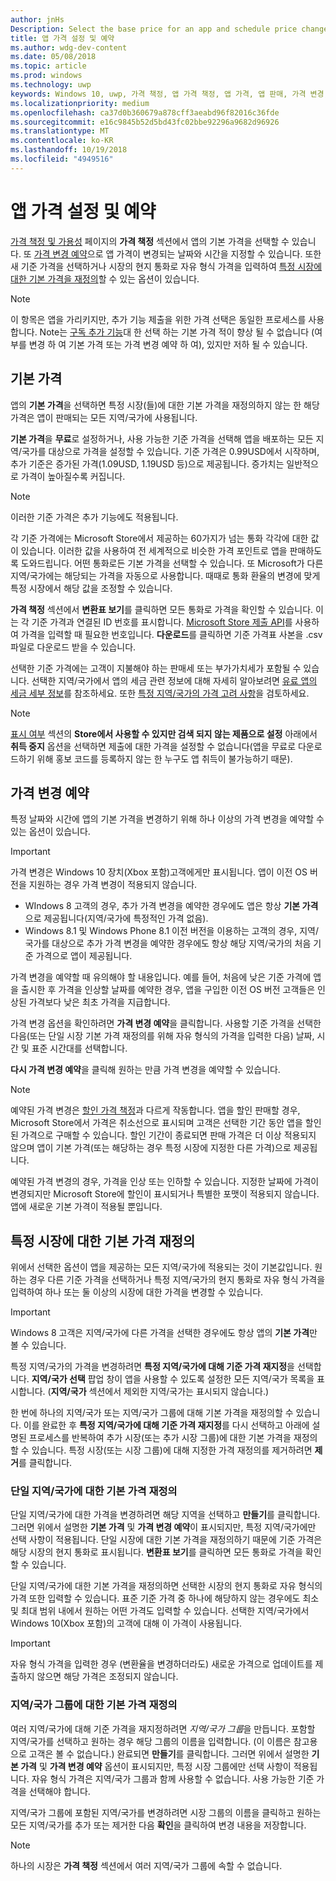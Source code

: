 ```yaml
---
author: jnHs
Description: Select the base price for an app and schedule price changes. You can also customize these options for specific markets.
title: 앱 가격 설정 및 예약
ms.author: wdg-dev-content
ms.date: 05/08/2018
ms.topic: article
ms.prod: windows
ms.technology: uwp
keywords: Windows 10, uwp, 가격 책정, 앱 가격 책정, 앱 가격, 앱 판매, 가격 변경, 가격 사용자 지정, 가격, 비용, 기본 가격 재정의, 자유 형식 가격, 자유 형식
ms.localizationpriority: medium
ms.openlocfilehash: ca37d0b360679a878cff3aeabd96f82016c36fde
ms.sourcegitcommit: e16c9845b52d5bd43fc02bbe92296a9682d96926
ms.translationtype: MT
ms.contentlocale: ko-KR
ms.lasthandoff: 10/19/2018
ms.locfileid: "4949516"
---
```

# <a name="set-and-schedule-app-pricing"></a>앱 가격 설정 및 예약

[가격 책정 및 가용성](set-app-pricing-and-availability.md) 페이지의 **가격 책정** 섹션에서 앱의 기본 가격을 선택할 수 있습니다. 또 [가격 변경 예약](#schedule-price-changes)으로 앱 가격이 변경되는 날짜와 시간을 지정할 수 있습니다. 또한 새 기준 가격을 선택하거나 시장의 현지 통화로 자유 형식 가격을 입력하여 [특정 시장에 대한 기본 가격을 재정의](#override-base-price-for-specific-markets)할 수 있는 옵션이 있습니다.

> [!NOTE]
> 이 항목은 앱을 가리키지만, 추가 기능 제출을 위한 가격 선택은 동일한 프로세스를 사용합니다. Note는 [구독 추가 기능](../monetize/enable-subscription-add-ons-for-your-app.md)대 한 선택 하는 기본 가격 적이 향상 될 수 없습니다 (여부를 변경 하 여 기본 가격 또는 가격 변경 예약 하 여), 있지만 저하 될 수 있습니다.

## <a name="base-price"></a>기본 가격

앱의 **기본 가격**을 선택하면 특정 시장(들)에 대한 기본 가격을 재정의하지 않는 한 해당 가격은 앱이 판매되는 모든 지역/국가에 사용됩니다.

**기본 가격**을 **무료**로 설정하거나, 사용 가능한 기준 가격을 선택해 앱을 배포하는 모든 지역/국가를 대상으로 가격을 설정할 수 있습니다. 기준 가격은 0.99USD에서 시작하며, 추가 기준은 증가된 가격(1.09USD, 1.19USD 등)으로 제공됩니다. 증가치는 일반적으로 가격이 높아질수록 커집니다. 

> [!NOTE]
> 이러한 기준 가격은 추가 기능에도 적용됩니다. 

각 기준 가격에는 Microsoft Store에서 제공하는 60가지가 넘는 통화 각각에 대한 값이 있습니다. 이러한 값을 사용하여 전 세계적으로 비슷한 가격 포인트로 앱을 판매하도록 도와드립니다. 어떤 통화로든 기본 가격을 선택할 수 있습니다. 또 Microsoft가 다른 지역/국가에는 해당되는 가격을 자동으로 사용합니다. 때때로 통화 환율의 변경에 맞게 특정 시장에서 해당 값을 조정할 수 있습니다.

**가격 책정** 섹션에서 **변환표 보기**를 클릭하면 모든 통화로 가격을 확인할 수 있습니다. 이는 각 기준 가격과 연결된 ID 번호를 표시합니다. [Microsoft Store 제출 API](../monetize/manage-app-submissions.md#price-tiers)를 사용하여 가격을 입력할 때 필요한 번호입니다. **다운로드**를 클릭하면 기준 가격표 사본을 .csv 파일로 다운로드 받을 수 있습니다.

선택한 기준 가격에는 고객이 지불해야 하는 판매세 또는 부가가치세가 포함될 수 있습니다. 선택한 지역/국가에서 앱의 세금 관련 정보에 대해 자세히 알아보려면 [유료 앱의 세금 세부 정보](tax-details-for-paid-apps.md)를 참조하세요. 또한 [특정 지역/국가의 가격 고려 사항](define-pricing-and-market-selection.md#price-considerations-for-specific-markets)을 검토하세요.

> [!NOTE]
> [표시 여부](choose-visibility-options.md#discoverability) 섹션의 **Store에서 사용할 수 있지만 검색 되지 않는 제품으로 설정** 아래에서 **취득 중지** 옵션을 선택하면 제출에 대한 가격을 설정할 수 없습니다(앱을 무료로 다운로드하기 위해 홍보 코드를 등록하지 않는 한 누구도 앱 취득이 불가능하기 때문).

## <a name="schedule-price-changes"></a>가격 변경 예약

특정 날짜와 시간에 앱의 기본 가격을 변경하기 위해 하나 이상의 가격 변경을 예약할 수 있는 옵션이 있습니다. 

> [!IMPORTANT]
> 가격 변경은 Windows 10 장치(Xbox 포함)고객에게만 표시됩니다. 앱이 이전 OS 버전을 지원하는 경우 가격 변경이 적용되지 않습니다. 
>
> - WIndows 8 고객의 경우, 추가 가격 변경을 예약한 경우에도 앱은 항상 **기본 가격**으로 제공됩니다(지역/국가에 특정적인 가격 없음). 
> - Windows 8.1 및 Windows Phone 8.1 이전 버전을 이용하는 고객의 경우, 지역/국가를 대상으로 추가 가격 변경을 예약한 경우에도 항상 해당 지역/국가의 처음 기준 가격으로 앱이 제공됩니다.
> 
> 가격 변경을 예약할 때 유의해야 할 내용입니다. 예를 들어, 처음에 낮은 기준 가격에 앱을 출시한 후 가격을 인상할 날짜를 예약한 경우, 앱을 구입한 이전 OS 버전 고객들은 인상된 가격보다 낮은 최초 가격을 지급합니다.

가격 변경 옵션을 확인하려면 **가격 변경 예약**을 클릭합니다. 사용할 기준 가격을 선택한 다음(또는 단일 시장 기본 가격 재정의를 위해 자유 형식의 가격을 입력한 다음) 날짜, 시간 및 표준 시간대를 선택합니다.

**다시 가격 변경 예약**을 클릭해 원하는 만큼 가격 변경을 예약할 수 있습니다.

> [!NOTE]
> 예약된 가격 변경은 [할인 가격 책정](put-apps-and-add-ons-on-sale.md)과 다르게 작동합니다. 앱을 할인 판매할 경우, Microsoft Store에서 가격은 취소선으로 표시되며 고객은 선택한 기간 동안 앱을 할인된 가격으로 구매할 수 있습니다. 할인 기간이 종료되면 판매 가격은 더 이상 적용되지 않으며 앱이 기본 가격(또는 해당하는 경우 특정 시장에 지정한 다른 가격)으로 제공됩니다.
>
> 예약된 가격 변경의 경우, 가격을 인상 또는 인하할 수 있습니다. 지정한 날짜에 가격이 변경되지만 Microsoft Store에 할인이 표시되거나 특별한 포맷이 적용되지 않습니다. 앱에 새로운 기본 가격이 적용될 뿐입니다. 


## <a name="override-base-price-for-specific-markets"></a>특정 시장에 대한 기본 가격 재정의

위에서 선택한 옵션이 앱을 제공하는 모든 지역/국가에 적용되는 것이 기본값입니다. 원하는 경우 다른 기준 가격을 선택하거나 특정 지역/국가의 현지 통화로 자유 형식 가격을 입력하여 하나 또는 둘 이상의 시장에 대한 가격을 변경할 수 있습니다.

> [!IMPORTANT]
> Windows 8 고객은 지역/국가에 다른 가격을 선택한 경우에도 항상 앱의 **기본 가격**만 볼 수 있습니다.

특정 지역/국가의 가격을 변경하려면 **특정 지역/국가에 대해 기준 가격 재지정**을 선택합니다. **지역/국가 선택** 팝업 창이 앱을 사용할 수 있도록 설정한 모든 지역/국가 목록을 표시합니다. (**지역/국가** 섹션에서 제외한 지역/국가는 표시되지 않습니다.) 

한 번에 하나의 지역/국가 또는 지역/국가 그룹에 대해 기본 가격을 재정의할 수 있습니다. 이를 완료한 후 **특정 지역/국가에 대해 기준 가격 재지정**를 다시 선택하고 아래에 설명된 프로세스를 반복하여 추가 시장(또는 추가 시장 그룹)에 대한 기본 가격을 재정의할 수 있습니다. 특정 시장(또는 시장 그룹)에 대해 지정한 가격 재정의를 제거하려면 **제거**를 클릭합니다.


### <a name="override-the-base-price-for-a-single-market"></a>단일 지역/국가에 대한 기본 가격 재정의

단일 지역/국가에 대한 가격을 변경하려면 해당 지역을 선택하고 **만들기**를 클릭합니다. 그러면 위에서 설명한 **기본 가격** 및 **가격 변경 예약**이 표시되지만, 특정 지역/국가에만 선택 사항이 적용됩니다. 단일 시장에 대한 기본 가격을 재정의하기 때문에 기준 가격은 해당 시장의 현지 통화로 표시됩니다. **변환표 보기**를 클릭하면 모든 통화로 가격을 확인할 수 있습니다. 

단일 지역/국가에 대한 기본 가격을 재정의하면 선택한 시장의 현지 통화로 자유 형식의 가격 또한 입력할 수 있습니다. 표준 기준 가격 중 하나에 해당하지 않는 경우에도 최소 및 최대 범위 내에서 원하는 어떤 가격도 입력할 수 있습니다. 선택한 지역/국가에서 Windows 10(Xbox 포함)의 고객에 대해 이 가격이 사용됩니다. 

> [!IMPORTANT]
> 자유 형식 가격을 입력한 경우 (변환율을 변경하더라도) 새로운 가격으로 업데이트를 제출하지 않으면 해당 가격은 조정되지 않습니다. 

### <a name="override-the-base-price-for-a-market-group"></a>지역/국가 그룹에 대한 기본 가격 재정의

여러 지역/국가에 대해 기준 가격을 재지정하려면 *지역/국가 그룹*을 만듭니다. 포함할 지역/국가를 선택하고 원하는 경우 해당 그룹의 이름을 입력합니다. (이 이름은 참고용으로 고객은 볼 수 없습니다.) 완료되면 **만들기**를 클릭합니다. 그러면 위에서 설명한 **기본 가격** 및 **가격 변경 예약** 옵션이 표시되지만, 특정 시장 그룹에만 선택 사항이 적용됩니다. 자유 형식 가격은 지역/국가 그룹과 함께 사용할 수 없습니다. 사용 가능한 기준 가격을 선택해야 합니다.

지역/국가 그룹에 포함된 지역/국가를 변경하려면 시장 그룹의 이름을 클릭하고 원하는 모든 지역/국가를 추가 또는 제거한 다음 **확인**을 클릭하여 변경 내용을 저장합니다. 

> [!NOTE]
> 하나의 시장은 **가격 책정** 섹션에서 여러 지역/국가 그룹에 속할 수 없습니다.





